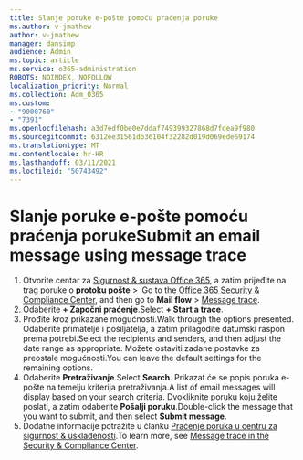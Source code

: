 ```yaml
---
title: Slanje poruke e-pošte pomoću praćenja poruke
ms.author: v-jmathew
author: v-jmathew
manager: dansimp
audience: Admin
ms.topic: article
ms.service: o365-administration
ROBOTS: NOINDEX, NOFOLLOW
localization_priority: Normal
ms.collection: Adm_O365
ms.custom:
- "9000760"
- "7391"
ms.openlocfilehash: a3d7edf0be0e7ddaf749399327868d7fdea9f980
ms.sourcegitcommit: 6312ee31561db36104f32282d019d069ede69174
ms.translationtype: MT
ms.contentlocale: hr-HR
ms.lasthandoff: 03/11/2021
ms.locfileid: "50743492"
---
```

# <a name="submit-an-email-message-using-message-trace"></a><span data-ttu-id="bcdba-102">Slanje poruke e-pošte pomoću praćenja poruke</span><span class="sxs-lookup"><span data-stu-id="bcdba-102">Submit an email message using message trace</span></span>

1. <span data-ttu-id="bcdba-103">Otvorite centar za [Sigurnost & sustava Office 365](https://go.microsoft.com/fwlink/p/?linkid=2077143), a zatim prijeđite na trag poruke o **protoku pošte**  >  [](https://go.microsoft.com/fwlink/?linkid=2101048).</span><span class="sxs-lookup"><span data-stu-id="bcdba-103">Go to the [Office 365 Security & Compliance Center](https://go.microsoft.com/fwlink/p/?linkid=2077143), and then go to **Mail flow** > [Message trace](https://go.microsoft.com/fwlink/?linkid=2101048).</span></span>
2. <span data-ttu-id="bcdba-104">Odaberite **+ Započni praćenje**.</span><span class="sxs-lookup"><span data-stu-id="bcdba-104">Select **+ Start a trace**.</span></span>
3. <span data-ttu-id="bcdba-105">Prođite kroz prikazane mogućnosti.</span><span class="sxs-lookup"><span data-stu-id="bcdba-105">Walk through the options presented.</span></span> <span data-ttu-id="bcdba-106">Odaberite primatelje i pošiljatelja, a zatim prilagodite datumski raspon prema potrebi.</span><span class="sxs-lookup"><span data-stu-id="bcdba-106">Select the recipients and senders, and then adjust the date range as appropriate.</span></span> <span data-ttu-id="bcdba-107">Možete ostaviti zadane postavke za preostale mogućnosti.</span><span class="sxs-lookup"><span data-stu-id="bcdba-107">You can leave the default settings for the remaining options.</span></span>
4. <span data-ttu-id="bcdba-108">Odaberite **Pretraživanje**.</span><span class="sxs-lookup"><span data-stu-id="bcdba-108">Select **Search**.</span></span> <span data-ttu-id="bcdba-109">Prikazat će se popis poruka e-pošte na temelju kriterija pretraživanja.</span><span class="sxs-lookup"><span data-stu-id="bcdba-109">A list of email messages will display based on your search criteria.</span></span> <span data-ttu-id="bcdba-110">Dvokliknite poruku koju želite poslati, a zatim odaberite **Pošalji poruku**.</span><span class="sxs-lookup"><span data-stu-id="bcdba-110">Double-click the message that you want to submit, and then select **Submit message**.</span></span>
5. <span data-ttu-id="bcdba-111">Dodatne informacije potražite u članku [Praćenje poruka u centru za sigurnost & usklađenosti](https://go.microsoft.com/fwlink/?linkid=2101557).</span><span class="sxs-lookup"><span data-stu-id="bcdba-111">To learn more, see [Message trace in the Security & Compliance Center](https://go.microsoft.com/fwlink/?linkid=2101557).</span></span>
